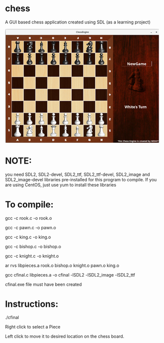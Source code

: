 # chess
A GUI based chess application created using SDL (as a learning project)

![Screenshot](chess.png)

# NOTE: 

you need SDL2, SDL2-devel, SDL2_ttf, SDL2_ttf-devel, SDL2_image and SDL2_image-devel libraries pre-installed for this program to compile.
If you are using CentOS, just use yum to install these libraries

# To compile:
gcc -c rook.c -o rook.o

gcc -c pawn.c -o pawn.o

gcc -c king.c -o king.o

gcc -c bishop.c -o bishop.o

gcc -c knight.c -o knight.o

ar rvs libpieces.a rook.o bishop.o knight.o pawn.o king.o

gcc cfinal.c libpieces.a -o cfinal -lSDL2 -lSDL2_image -lSDL2_ttf

cfinal.exe file must have been created



# Instructions:

./cfinal

Right click to select a Piece

Left click to move it to desired location on the chess board.
    
